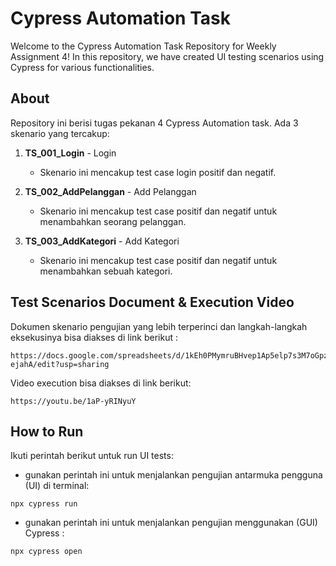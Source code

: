 # Cypress Automation Task

Welcome to the Cypress Automation Task Repository for Weekly Assignment 4! In this repository, we have created UI testing scenarios using Cypress for various functionalities.


## About 

Repository ini berisi tugas pekanan 4 Cypress Automation task. Ada 3 skenario yang tercakup:

1. **TS_001_Login** - Login
   - Skenario ini mencakup test case login positif dan negatif.

2. **TS_002_AddPelanggan** - Add Pelanggan
   - Skenario ini mencakup test case positif dan negatif untuk menambahkan seorang pelanggan.

3. **TS_003_AddKategori** - Add Kategori
   - Skenario ini mencakup test case positif dan negatif untuk menambahkan sebuah kategori.

## Test Scenarios Document & Execution Video

Dokumen skenario pengujian yang lebih terperinci dan langkah-langkah eksekusinya bisa diakses di link berikut :
```
https://docs.google.com/spreadsheets/d/1kEh0PMymruBHvep1Ap5elp7s3M7oGpzKWGZXj-ejahA/edit?usp=sharing
```
Video execution bisa diakses di link berikut: 
```
https://youtu.be/1aP-yRINyuY
```

## How to Run

Ikuti perintah berikut untuk run UI tests:

- gunakan perintah ini untuk menjalankan pengujian antarmuka pengguna (UI) di terminal: 
```
npx cypress run
```
- gunakan perintah ini untuk menjalankan pengujian menggunakan (GUI) Cypress :
```
npx cypress open
```
